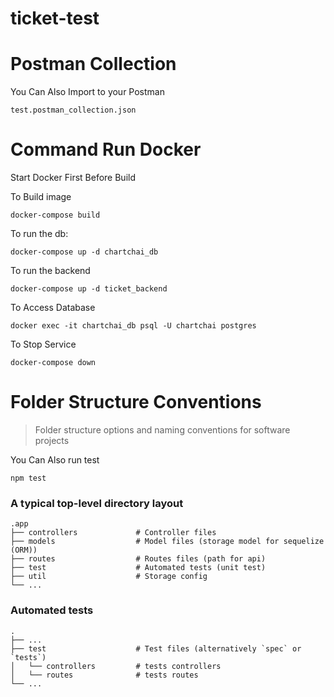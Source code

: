 # ticket-test

# Postman Collection

You Can Also Import to your Postman

`test.postman_collection.json`

# Command Run Docker

Start Docker First Before Build

To Build image

```
docker-compose build
```

To run the db:

```
docker-compose up -d chartchai_db
```

To run the backend

```
docker-compose up -d ticket_backend
```

To Access Database

```
docker exec -it chartchai_db psql -U chartchai postgres

```

To Stop Service

```
docker-compose down
```

# Folder Structure Conventions

> Folder structure options and naming conventions for software projects

You Can Also run test

```
npm test
```

### A typical top-level directory layout

    .app
    ├── controllers             # Controller files
    ├── models                  # Model files (storage model for sequelize (ORM))
    ├── routes                  # Routes files (path for api)
    ├── test                    # Automated tests (unit test)
    ├── util                    # Storage config
    └── ...

### Automated tests

    .
    ├── ...
    ├── test                    # Test files (alternatively `spec` or `tests`)
    │   └── controllers         # tests controllers
    │   └── routes              # tests routes
    └── ...
